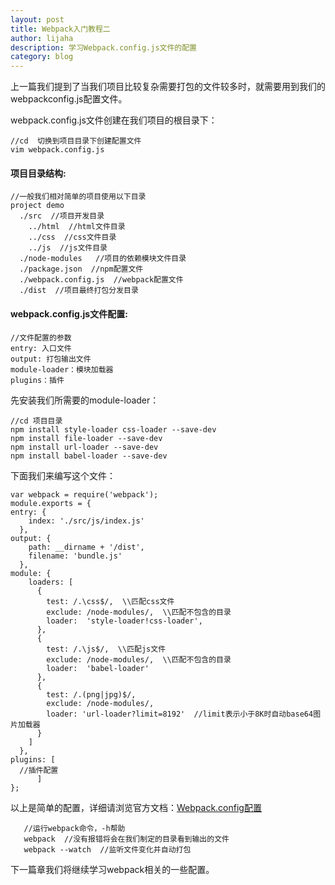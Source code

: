 ```yaml
---
layout: post
title: Webpack入门教程二
author: lijaha
description: 学习Webpack.config.js文件的配置
category: blog
---
```


上一篇我们提到了当我们项目比较复杂需要打包的文件较多时，就需要用到我们的webpackconfig.js配置文件。  

webpack.config.js文件创建在我们项目的根目录下：

    //cd  切换到项目目录下创建配置文件
    vim webpack.config.js

#### 项目目录结构:
    //一般我们相对简单的项目使用以下目录
    project demo
      ./src  //项目开发目录
        ../html  //html文件目录
        ../css  //css文件目录
        ../js  //js文件目录
      ./node-modules   //项目的依赖模块文件目录
      ./package.json  //npm配置文件
      ./webpack.config.js  //webpack配置文件
      ./dist  //项目最终打包分发目录

#### webpack.config.js文件配置:
    //文件配置的参数
    entry: 入口文件
    output: 打包输出文件
    module-loader：模块加载器
    plugins：插件

先安装我们所需要的module-loader：

    //cd 项目目录
    npm install style-loader css-loader --save-dev
    npm install file-loader --save-dev
    npm install url-loader --save-dev
    npm install babel-loader --save-dev
下面我们来编写这个文件：

    var webpack = require('webpack');
    module.exports = {
    entry: {
        index: './src/js/index.js'
      },
    output: {
        path: __dirname + '/dist',
        filename: 'bundle.js'
      },
    module: {
        loaders: [
          {
            test: /.\css$/,  \\匹配css文件
            exclude: /node-modules/,  \\匹配不包含的目录
            loader:  'style-loader!css-loader',
          },
          {
            test: /.\js$/,  \\匹配js文件
            exclude: /node-modules/,  \\匹配不包含的目录
            loader:  'babel-loader'
          },
          {
            test: /.(png|jpg)$/,
            exclude: /node-modules/,
            loader: 'url-loader?limit=8192'  //limit表示小于8K时自动base64图片加载器
          }
        ]
      },
    plugins: [
      //插件配置
          ]
    };

以上是简单的配置，详细请浏览官方文档：[Webpack.config配置](http://webpack.github.io/docs/configuration.html)

       //运行webpack命令，-h帮助
       webpack  //没有报错将会在我们制定的目录看到输出的文件
       webpack --watch  //监听文件变化并自动打包

下一篇章我们将继续学习webpack相关的一些配置。
